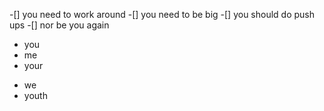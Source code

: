-[] you need to work around
-[] you need to be big
-[] you should do push ups
-[] nor be you again
- you
- me 
- your
* we
* youth
